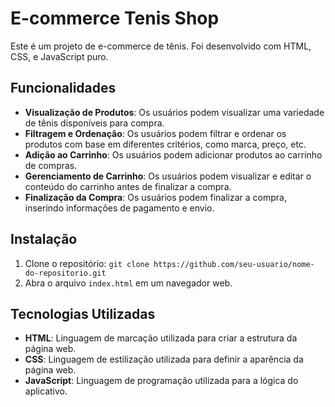 # E-commerce Tenis Shop

Este é um projeto de e-commerce de tênis. Foi desenvolvido com HTML, CSS, e JavaScript puro.

## Funcionalidades

- **Visualização de Produtos**: Os usuários podem visualizar uma variedade de tênis disponíveis para compra.
- **Filtragem e Ordenação**: Os usuários podem filtrar e ordenar os produtos com base em diferentes critérios, como marca, preço, etc.
- **Adição ao Carrinho**: Os usuários podem adicionar produtos ao carrinho de compras.
- **Gerenciamento de Carrinho**: Os usuários podem visualizar e editar o conteúdo do carrinho antes de finalizar a compra.
- **Finalização da Compra**: Os usuários podem finalizar a compra, inserindo informações de pagamento e envio.

## Instalação

1. Clone o repositório: `git clone https://github.com/seu-usuario/nome-do-repositorio.git`
2. Abra o arquivo `index.html` em um navegador web.

## Tecnologias Utilizadas

- **HTML**: Linguagem de marcação utilizada para criar a estrutura da página web.
- **CSS**: Linguagem de estilização utilizada para definir a aparência da página web.
- **JavaScript**: Linguagem de programação utilizada para a lógica do aplicativo.
